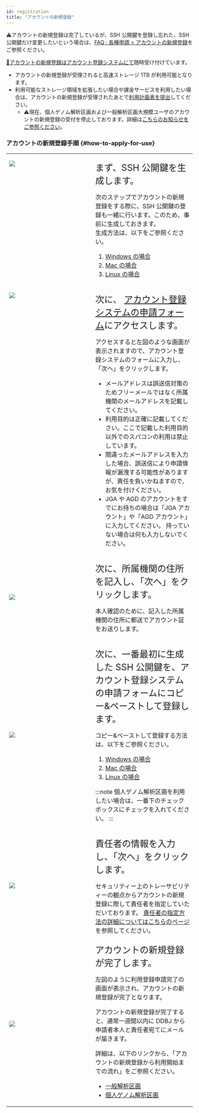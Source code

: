 ```yaml
---
id: registration
title: "アカウントの新規登録"
---
```


&#x26A0;アカウントの新規登録は完了しているが、SSH 公開鍵を登録し忘れた、SSH 公開鍵だけ変更したいという場合は、[<u>FAQ : 各種申請 > アカウントの新規登録</u>](/faq/faq_NewUser_registration#%F0%9F%86%80-%E3%82%A2%E3%82%AB%E3%82%A6%E3%83%B3%E3%83%88%E3%81%AE%E6%96%B0%E8%A6%8F%E7%99%BB%E9%8C%B2%E3%81%AE%E3%81%A8%E3%81%8D%E3%81%ABssh%E5%85%AC%E9%96%8B%E9%8D%B5%E3%81%AE%E7%99%BB%E9%8C%B2%E3%82%92%E3%81%97%E3%81%AA%E3%81%84%E3%81%BE%E3%81%BE%E7%99%BB%E9%8C%B2%E3%82%92%E5%AE%8C%E4%BA%86%E3%81%97%E3%81%A6%E3%81%97%E3%81%BE%E3%81%84%E3%81%BE%E3%81%97%E3%81%9Fssh%E5%85%AC%E9%96%8B%E9%8D%B5%E3%82%92%E7%99%BB%E9%8C%B2%E3%81%97%E3%81%9F%E3%81%84%E3%81%AE%E3%81%A7%E3%81%99%E3%81%8C%E3%81%A9%E3%81%86%E3%81%97%E3%81%9F%E3%82%89%E3%82%88%E3%81%84%E3%81%A7%E3%81%97%E3%82%87%E3%81%86%E3%81%8B)をご参照ください。



[&#x1f517;<u>アカウントの新規登録はアカウント登録システムにて</u>](/blog/2024-10-25-account_system_maintenance)<!-- (https://sc-account.ddbj.nig.ac.jp/application/registration) -->随時受け付けています。

- アカウントの新規登録が受理されると高速ストレージ 1TB が利用可能となります。
- 利用可能なストレージ領域を拡張したい場合や課金サービスを利用したい場合は、アカウントの新規登録が受理されたあとで[<u>利用計画表を提出</u>](/application/resource_extension)してください。
  - &#x26A0;現在、個人ゲノム解析区画および一般解析区画大規模ユーザのアカウントの新規登録の受付を停止しております。詳細は[こちらのお知らせをご参照ください](/blog/2022-05-13-suspension-of-applications)。


### アカウントの新規登録手順 {#how-to-apply-for-use}

<table>
<tr>
<td width="400" valign="top">

![](Registration_JP_0.png)

</td>
<td width="400" valign="top">

<font size="5">まず、SSH 公開鍵を生成します。</font><br/>

次のステップでアカウントの新規登録をする際に、SSH 公開鍵の登録も一緒に行います。このため、事前に生成しておきます。<br/>
生成方法は、以下をご参照ください。

1. [<u>Windows の場合</u>](/application/ssh_keys_ssh-keygen_win)
2. [<u>Mac の場合</u>](/application/ssh_keys_ssh-keygen_mac)
3. [<u>Linux の場合</u>](/application/ssh_keys_ssh-keygen_linux)

</td>
</tr>


<tr>
<td width="400" valign="top">

![](Registration_JP_1.png)

</td>
<td width="400" valign="top">

<!-- <font size="5">次に、<a href="https://sc-account.ddbj.nig.ac.jp/application/registration">&#x1f517;<u>アカウント登録システムの申請フォーム</u></a> --> 
<font size="5">次に、
[アカウント登録システムの申請フォーム](/blog/2024-10-25-account_system_maintenance)にアクセスします。</font><br/>

アクセスすると左図のような画面が表示されますので、アカウント登録システムのフォームに入力し、「次へ」をクリックします。

- メールアドレスは誤送信対策のためフリーメールではなく所属機関のメールアドレスを記載してください。
- 利用目的は正確に記載してください。ここで記載した利用目的以外でのスパコンの利用は禁止しています。
- 間違ったメールアドレスを入力した場合、誤送信により申請情報が漏洩する可能性がありますが、責任を負いかねますので、お気を付けください。
- JGA や AGD のアカウントをすでにお持ちの場合は「JGA アカウント」や「AGD アカウント」に入力してください。
持っていない場合は何も入力しないでください。

</td>
</tr>


<tr>
<td>

![](Registration_JP_2.png)

</td>
<td>

<font size="5">次に、所属機関の住所を記入し、「次へ」をクリックします。</font><br/>

本人確認のために、記入した所属機関の住所に郵送でアカウント証をお送りします。

</td>
</tr>

<tr>
<td>

![](Registration_JP_3.png)

</td>
<td>

<font size="5">次に、一番最初に生成した SSH 公開鍵を、アカウント登録システムの申請フォームにコピー&ペーストして登録します。</font><br/>

コピー&ペーストして登録する方法は、以下をご参照ください。<br/>
1. [<u>Windows の場合</u>](/application/ssh_keys_register_win)
2. [<u>Mac の場合</u>](/application/ssh_keys_register_mac)
3. [<u>Linux の場合</u>](/application/ssh_keys_register_linux)


:::note
個人ゲノム解析区画を利用したい場合は、一番下のチェックボックスにチェックを入れてください。
:::

</td>
</tr>

<tr>
<td>

![](Registration_JP_4.png)

</td>
<td>

<font size="5">責任者の情報を入力し、「次へ」をクリックします。</font><br/>

セキュリティー上のトレーサビリティーの観点からアカウントの新規登録に際して責任者を指定していただいております。
[<u>責任者の指定方法の詳細についてはこちらのページ</u>](/application/#責任者について)を参照してください。<br/>


</td>
</tr>



<tr>
<td>

![](Registration_JP_5.png)

</td>
<td>
<font size="5">アカウントの新規登録が完了します。</font><br/>

左図のように利用登録申請完了の画面が表示され、アカウントの新規登録が完了となります。
<br/>

アカウントの新規登録が完了すると、通常一週間以内に DDBJ から申請者本人と責任者宛てにメールが届きます。
<br/>

詳細は、以下のリンクから、「アカウントの新規登録から利用開始までの流れ」をご参照ください。
<ul>
  <li><a href="https://sc.ddbj.nig.ac.jp/general_analysis_division/ga_application#%E3%82%A2%E3%82%AB%E3%82%A6%E3%83%B3%E3%83%88%E3%81%AE%E6%96%B0%E8%A6%8F%E7%99%BB%E9%8C%B2%E3%81%8B%E3%82%89%E5%88%A9%E7%94%A8%E9%96%8B%E5%A7%8B%E3%81%BE%E3%81%A7%E3%81%AE%E6%B5%81%E3%82%8C"><u>一般解析区画</u></a></li>
  <li><a href="https://sc.ddbj.nig.ac.jp/personal_genome_division/pg_application#%E3%82%A2%E3%82%AB%E3%82%A6%E3%83%B3%E3%83%88%E3%81%AE%E6%96%B0%E8%A6%8F%E7%99%BB%E9%8C%B2%E3%81%8B%E3%82%89%E5%88%A9%E7%94%A8%E9%96%8B%E5%A7%8B%E3%81%BE%E3%81%A7%E3%81%AE%E6%B5%81%E3%82%8C"><u>個人ゲノム解析区画</u></a></li>
</ul>

</td>
</tr>

</table>

